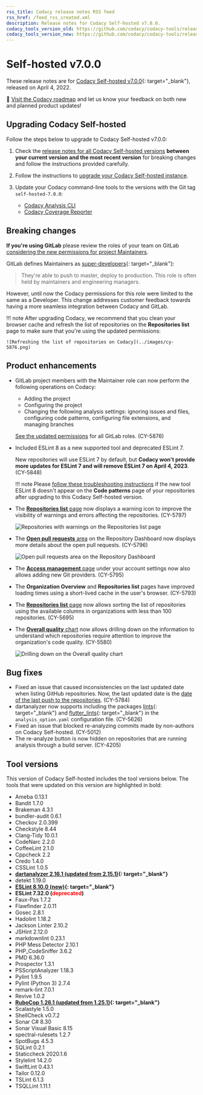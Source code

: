 ```yaml
---
rss_title: Codacy release notes RSS feed
rss_href: /feed_rss_created.xml
description: Release notes for Codacy Self-hosted v7.0.0.
codacy_tools_version_old: https://github.com/codacy/codacy-tools/releases/tag/5.2.1
codacy_tools_version_new: https://github.com/codacy/codacy-tools/releases/tag/5.5.6
---
```


# Self-hosted v7.0.0

These release notes are for [Codacy Self-hosted v7.0.0](https://github.com/codacy/chart/releases/tag/7.0.0){: target="_blank"}, released on April 4, 2022.

📢 [Visit the Codacy roadmap](https://roadmap.codacy.com) and <span class="skip-vale">let us know</span> your feedback on both new and planned product updates!

## Upgrading Codacy Self-hosted

Follow the steps below to upgrade to Codacy Self-hosted v7.0.0:

1.  Check the [release notes for all Codacy Self-hosted versions](../index.md#self-hosted) **between your current version and the most recent version** for breaking changes and follow the instructions provided <span class="skip-vale">carefully</span>.

1.  Follow the instructions to [upgrade your Codacy Self-hosted instance](https://docs.codacy.com/v7.0/chart/maintenance/upgrade/).

1.  Update your Codacy command-line tools to the versions with the Git tag `self-hosted-7.0.0`:

    -   [Codacy Analysis CLI](https://github.com/codacy/codacy-analysis-cli/releases/tag/self-hosted-7.0.0)
    -   [Codacy Coverage Reporter](https://github.com/codacy/codacy-coverage-reporter/releases/tag/self-hosted-7.0.0)

## Breaking changes

**If you're using GitLab** please review the roles of your team on GitLab [considering the new permissions for project Maintainers](http://docs.codacy.com/v7.0/organizations/roles-and-permissions-for-synced-organizations/#permissions-for-gitlab).

GitLab defines Maintainers as [super-developers](https://about.gitlab.com/handbook/product/gitlab-the-product/#permissions-in-gitlab){: target="_blank"}:

> They're able to push to <span class="skip-vale">master</span>, deploy to production. This role is often held by maintainers and engineering managers.

However, until now the Codacy permissions for this role were limited to the same as a Developer. This change addresses customer feedback towards having a more seamless integration between Codacy and GitLab.

!!! note
    After upgrading Codacy, we recommend that you clean your browser cache and refresh the list of repositories on the **Repositories list** page to make sure that you're using the updated permissions:

    ![Refreshing the list of repositories on Codacy](../images/cy-5876.png)

## Product enhancements

-   GitLab project members with the Maintainer role can now perform the following operations on Codacy:

    -   Adding the project
    -   Configuring the project
    -   Changing the following analysis settings: ignoring issues and files, configuring code patterns, configuring file extensions, and managing branches

    [See the updated permissions](https://docs.codacy.com/v7.0/organizations/roles-and-permissions-for-synced-organizations/) for all GitLab roles. (CY-5876)

-   Included ESLint 8 as a new supported tool and deprecated ESLint 7.

    New repositories will use ESLint 7 by default, but **Codacy won't provide more updates for ESLint 7 and will remove ESLint 7 on April 4, 2023**. (CY-5848)

    !!! note
        Please [follow these troubleshooting instructions](https://docs.codacy.com/v7.0/chart/troubleshoot/troubleshoot/#missing-new-tools) if the new tool ESLint 8 doesn't appear on the **Code patterns** page of your repositories after upgrading to this Codacy Self-hosted version.

-   The [**Repositories list** page](https://docs.codacy.com/v7.0/organizations/managing-repositories/) now displays a warning icon to improve the visibility of warnings and errors affecting the repositories. (CY-5797)

    ![Repositories with warnings on the Repositories list page](../images/cy-5797.png)

-   The [**Open pull requests** area](https://docs.codacy.com/v7.0/repositories/repository-dashboard/#open-pull-requests) on the Repository Dashboard now displays more details about the open pull requests. (CY-5796)

    ![Open pull requests area on the Repository Dashboard](../images/cy-5796.png)

-   The [**Access management** page](https://docs.codacy.com/v7.0/getting-started/which-permissions-does-codacy-need-from-my-account/#revoking-access-to-integrations) under your account settings now also allows adding new Git providers. (CY-5795)

-   The **Organization Overview** and **Repositories list** pages have improved loading times using a short-lived cache in the user's browser. (CY-5793)

-   The [**Repositories list** page](https://docs.codacy.com/v7.0/organizations/managing-repositories/) now allows sorting the list of repositories using the available columns in organizations with less than 100 repositories. (CY-5695)

-   The [**Overall quality** chart](https://docs.codacy.com/v7.0/organizations/organization-overview/#overall-quality-chart) now allows drilling down on the information to understand which repositories require attention to improve the organization's code quality. (CY-5580)

    ![Drilling down on the Overall quality chart](../images/cy-5580.png)

## Bug fixes

-   Fixed an issue that caused inconsistencies on the last updated date when listing GitHub repositories. Now, the last updated date is the [date of the last push to the repositories](https://docs.codacy.com/v7.0/organizations/organization-overview/#last-updated-repositories). (CY-5784)
-   dartanalyzer now supports including the packages [lints](https://pub.dev/packages/lints){: target="_blank"} and [flutter_lints](https://pub.dev/packages/flutter_lints){: target="_blank"} in the `analysis_option.yaml` configuration file. (CY-5626)
-   Fixed an issue that blocked re-analyzing commits made by non-authors on Codacy Self-hosted. (CY-5012)
-   The re-analyze button is now hidden on repositories that are running analysis through a build server. (CY-4205)

## Tool versions

This version of Codacy Self-hosted includes the tool versions below. The tools that were updated on this version are highlighted in bold:

-   Ameba 0.13.1
-   Bandit 1.7.0
-   Brakeman 4.3.1
-   bundler-audit 0.6.1
-   Checkov 2.0.399
-   Checkstyle 8.44
-   Clang-Tidy 10.0.1
-   CodeNarc 2.2.0
-   CoffeeLint 2.1.0
-   Cppcheck 2.2
-   Credo 1.4.0
-   CSSLint 1.0.5
-   **[dartanalyzer 2.16.1 (updated from 2.15.1)](https://github.com/dart-lang/sdk/blob/main/CHANGELOG.md){: target="_blank"}**
-   detekt 1.19.0
-   **[ESLint 8.10.0 (new)](https://github.com/eslint/eslint/blob/main/CHANGELOG.md){: target="_blank"}**
-   **ESLint 7.32.0 (<span style="color: red;">deprecated</span>)**
-   Faux-Pas 1.7.2
-   Flawfinder 2.0.11
-   Gosec 2.8.1
-   Hadolint 1.18.2
-   Jackson Linter 2.10.2
-   JSHint 2.12.0
-   markdownlint 0.23.1
-   PHP Mess Detector 2.10.1
-   PHP_CodeSniffer 3.6.2
-   PMD 6.36.0
-   Prospector 1.3.1
-   PSScriptAnalyzer 1.18.3
-   Pylint 1.9.5
-   Pylint (Python 3) 2.7.4
-   remark-lint 7.0.1
-   Revive 1.0.2
-   **[RuboCop 1.26.1 (updated from 1.25.1)](https://github.com/rubocop/rubocop/blob/master/CHANGELOG.md){: target="_blank"}**
-   Scalastyle 1.5.0
-   ShellCheck v0.7.2
-   Sonar C# 8.30
-   Sonar Visual Basic 8.15
-   spectral-rulesets 1.2.7
-   SpotBugs 4.5.3
-   SQLint 0.2.1
-   Staticcheck 2020.1.6
-   Stylelint 14.2.0
-   SwiftLint 0.43.1
-   Tailor 0.12.0
-   TSLint 6.1.3
-   TSQLLint 1.11.1
